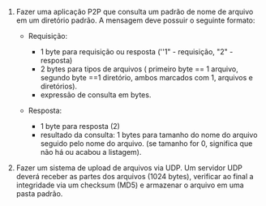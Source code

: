 1) Fazer uma aplicação P2P que consulta um padrão de nome de arquivo em um diretório padrão.  A mensagem deve possuir o seguinte formato:

    - Requisição:
        - 1 byte para requisição ou resposta (''1" - requisição, "2" - resposta)
        - 2 bytes para tipos de arquivos ( primeiro byte == 1 arquivo, segundo byte ==1 diretório, ambos marcados com 1, arquivos e diretórios).
        - expressão de consulta em bytes.
    
    - Resposta:
        - 1 byte para resposta (2)
        - resultado da consulta: 1 bytes para tamanho do nome do arquivo seguido pelo nome do arquivo. (se tamanho for 0, significa que não há ou acabou a listagem).
  
2) Fazer um sistema de upload de arquivos via UDP. Um servidor UDP deverá receber as partes dos arquivos (1024 bytes), verificar ao final a integridade via um checksum (MD5) e armazenar o arquivo em uma pasta padrão.
